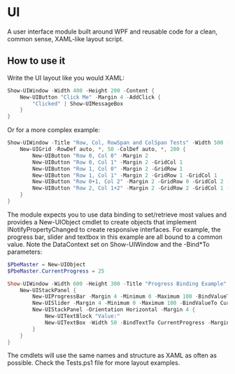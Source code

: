 # UI

A user interface module built around WPF and reusable code for a clean, common sense, XAML-like layout script.

## How to use it
Write the UI layout like you would XAML:
```powershell
Show-UIWindow -Width 400 -Height 200 -Content {
    New-UIButton "Click Me" -Margin 4 -AddClick {
        "Clicked" | Show-UIMessageBox
    }
}
```

Or for a more complex example:
```powershell
Show-UIWindow -Title "Row, Col, RowSpan and ColSpan Tests" -Width 500 -Height 300 {
    New-UIGrid -RowDef auto, *, 50 -ColDef auto, *, 200 {
        New-UIButton "Row 0, Col 0" -Margin 2
        New-UIButton "Row 0, Col 1" -Margin 2 -GridCol 1
        New-UIButton "Row 1, Col 0" -Margin 2 -GridRow 1
        New-UIButton "Row 1, Col 1" -Margin 2 -GridRow 1 -GridCol 1
        New-UIButton "Row 0+1, Col 2" -Margin 2 -GridRow 0 -GridCol 2 -GridRowSpan 2
        New-UIButton "Row 2, Col 1+2" -Margin 2 -GridRow 2 -GridCol 1 -GridColSpan 2
    }
}
```

The module expects you to use data binding to set/retrieve most values and provides a New-UIObject cmdlet to create objects that implement INotifyPropertyChanged to create responsive interfaces. For example, the progress bar, slider and textbox in this example are all bound to a common value. Note the DataContext set on Show-UIWindow and the -Bind\*To parameters:
```powershell
$PbeMaster = New-UIObject
$PbeMaster.CurrentProgress = 25

Show-UIWindow -Width 600 -Height 300 -Title "Progress Binding Example" -DataContext $PbeMaster {
    New-UIStackPanel {
        New-UIProgressBar -Margin 4 -Minimum 0 -Maximum 100 -BindValueTo CurrentProgress -Height 20
        New-UISlider -Margin 4 -Minimum 0 -Maximum 100 -BindValueTo CurrentProgress -Orientation Horizontal -Foreground Black -TickPlacement BottomRight
        New-UIStackPanel -Orientation Horizontal -Margin 4 {
            New-UITextBlock "Value:"
            New-UITextBox -Width 50 -BindTextTo CurrentProgress -Margin 4,0,0,0
        }
    }
}
```

The cmdlets will use the same names and structure as XAML as often as possible. Check the Tests.ps1 file for more layout examples.
